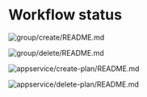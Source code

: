 
# Workflow status

![group/create/README.md](https://github.com/manorrock/azure-examples/workflows/group/create/README.md/badge.svg)

![group/delete/README.md](https://github.com/manorrock/azure-examples/workflows/group/delete/README.md/badge.svg)

![appservice/create-plan/README.md](https://github.com/manorrock/azure-examples/workflows/appservice/create-plan/README.md/badge.svg)

![appservice/delete-plan/README.md](https://github.com/manorrock/azure-examples/workflows/appservice/delete-plan/README.md/badge.svg)
